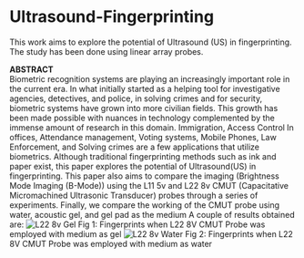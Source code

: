 # Ultrasound-Fingerprinting

This work aims to explore the potential of Ultrasound (US) in fingerprinting. The study has been done using linear array probes. 

**ABSTRACT**<br />
Biometric recognition systems are playing an increasingly important role in the current era. In what initially started as a helping tool for investigative agencies, detectives, and police, in solving crimes and for security, biometric systems have grown into more civilian fields. This growth has been made possible with nuances in technology complemented by the immense amount of research in this domain. Immigration, Access Control In offices, Attendance management, Voting systems, Mobile Phones, Law Enforcement, and Solving crimes are a few applications that utilize biometrics. Although traditional fingerprinting methods such as ink and paper exist, this paper explores the potential of Ultrasound(US) in fingerprinting. This paper also aims to compare the imaging (Brightness Mode Imaging (B-Mode)) using the L11 5v and L22 8v CMUT (Capacitative Micromachined Ultrasonic Transducer) probes through a series of experiments. Finally, we compare the working of the CMUT probe using water, acoustic gel, and gel pad as the medium
A couple of results obtained are:
![L22 8v Gel](https://github.com/Joel-Jeffrey/Ultrasound-Fingerprinting/assets/72133122/77c36318-7a86-4212-a6e9-50ed92bc4464)
Fig 1: Fingerprints when L22 8V CMUT Probe was employed with medium as gel
![L22 8v Water](https://github.com/Joel-Jeffrey/Ultrasound-Fingerprinting/assets/72133122/b768369a-b929-4fed-8090-fd816e03c9d0)
Fig 2: Fingerprints when L22 8V CMUT Probe was employed with medium as water
